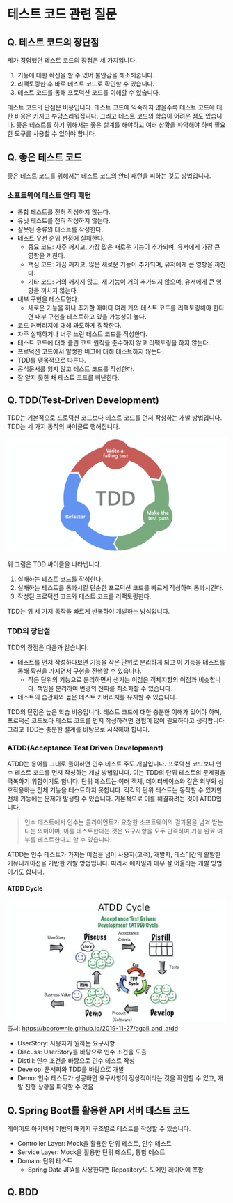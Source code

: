 # 테스트 코드 관련 질문

## Q. 테스트 코드의 장단점
제가 경험했던 테스트 코드의 장점은 세 가지입니다.
1. 기능에 대한 확신을 할 수 있어 불안감을 해소해줍니다.
2. 리팩토링한 후 바로 테스트 코드로 확인할 수 있습니다.
3. 테스트 코드를 통해 프로덕션 코드를 이해할 수 있습니다.

테스트 코드의 단점은 비용입니다. 테스트 코드에 익숙하지 않을수록 테스트 코드에 대한 비용은 커지고 부담스러워집니다. 그리고 테스트 코드의 학습이 어려운 점도 있습니다. 좋은 테스트를 하기 위해서는 좋은 설계를 해야하고 여러 상황을 파악해야 하며 필요한 도구를 사용할 수 있어야 합니다.


## Q. 좋은 테스트 코드
좋은 테스트 코드를 위해서는 테스트 코드의 안티 패턴을 피하는 것도 방법입니다.

### 소프트웨어 테스트 안티 패턴
- 통합 테스트를 전혀 작성하지 않는다.
- 유닛 테스트를 전혀 작성하지 않는다.
- 잘못된 종류의 테스트를 작성한다.
- 테스트 우선 순위 선정에 실패한다.
    - 중요 코드: 자주 깨지고, 가장 많은 새로운 기능이 추가되며, 유저에게 가장 큰 영향을 끼친다.
    - 핵심 코드: 가끔 깨지고, 많은 새로운 기능이 추가되며, 유저에게 큰 영항을 끼친다.
    - 기타 코드: 거의 깨지지 않고, 새 기능이 거의 추가되지 않으며, 유저에게 큰 영향을 끼치지 않는다.
- 내부 구현을 테스트한다.
    - 새로운 기능을 하나 추가할 때마다 여러 개의 테스트 코드를 리팩토링해야 한다면 내부 구현을 테스트하고 있을 가능성이 높다.
- 코드 커버리지에 대해 과도하게 집착한다.
- 자주 실패하거나 너무 느린 테스트 코드를 작성한다.
- 테스트 코드에 대해 클린 코드 원칙을 준수하지 않고 리팩토링을 하지 않는다.
- 프로덕션 코드에서 발생한 버그에 대해 테스트하지 않는다.
- TDD를 맹목적으로 따른다.
- 공식문서를 읽지 않고 테스트 코드를 작성한다.
- 잘 알지 못한 채 테스트 코드를 비난한다.


## Q. TDD(Test-Driven Development)
TDD는 기본적으로 프로덕션 코드보다 테스트 코드를 먼저 작성하는 개발 방법입니다. TDD는 세 가지 동작의 싸이클로 행해집니다.

![TDD 싸이클](./images/TDD_cycle.png)

위 그림은 TDD 싸이클을 나타냅니다.
1. 실패하는 테스트 코드를 작성한다.
2. 실패하는 테스트를 통과시킬 단순한 프로덕션 코드를 빠르게 작성하여 통과시킨다.
3. 작성된 프로덕션 코드와 테스트 코드를 리팩토링한다.

TDD는 위 세 가지 동작을 빠르게 반복하여 개발하는 방식입니다.

### TDD의 장단점
TDD의 장점은 다음과 같습니다.
- 테스트를 먼저 작성하다보면 기능을 작은 단위로 분리하게 되고 이 기능을 테스트를 통해 확신을 가지면서 구현을 진행할 수 있습니다.
    - 작은 단위의 기능으로 분리하면서 생기는 이점은 객체지향의 이점과 비슷합니다. 책임을 분리하여 변경의 전파를 최소화할 수 있습니다.
- 테스트의 습관화와 높은 테스트 커버리지를 유지할 수 있습니다.

TDD의 단점은 높은 학습 비용입니다. 테스트 코드에 대한 충분한 이해가 있어야 하며, 프로덕션 코드보다 테스트 코드를 먼저 작성하려면 경험이 많이 필요하다고 생각합니다. 그리고 TDD는 충분한 설계를 바탕으로 시작해야 합니다.

### ATDD(Acceptance Test Driven Development)
ATDD는 용어를 그대로 풀이하면 인수 테스트 주도 개발입니다. 프로덕션 코드보다 인수 테스트 코드를 먼저 작성하는 개발 방법입니다. 이는 TDD의 단위 테스트의 문제점을 극복하기 위함이기도 합니다. 단위 테스트는 여러 객체, 데이터베이스와 같은 외부와 상호작용하는 전체 기능을 테스트하지 못합니다. 각각의 단위 테스트는 동작할 수 있지만 전체 기능에는 문제가 발생할 수 있습니다. 기본적으로 이를 해결하려는 것이 ATDD입니다.

> 인수 테스트에서 인수는 클라이언트가 요청한 소프트웨어의 결과물을 넘겨 받는다는 의미이며, 이를 테스트한다는 것은 요구사항을 모두 만족하여 기능 완료 여부를 테스트한다고 할 수 있습니다.

ATDD는 인수 테스트가 가지는 이점을 넘어 사용자(고객), 개발자, 테스터간의 활발한 커뮤니케이션을 기반한 개발 방법입니다. 따라서 애자일과 매우 잘 어울리는 개발 방법이기도 합니다.

#### ATDD Cycle

![ATDD Cycle](./images/ATDD_cycle.png)
출처: <https://boorownie.github.io/2019-11-27/agail_and_atdd>

- UserStory: 사용자가 원하는 요구사항
- Discuss: UserStory를 바탕으로 인수 조건을 도출
- Distill: 인수 조건을 바탕으로 인수 테스트 작성
- Develop: 문서화와 TDD를 바탕으로 개발
- Demo: 인수 테스트가 성공하면 요구사항이 정상적이라는 것을 확인할 수 있고, 개발 진행 상황을 파악할 수 있음


## Q. Spring Boot를 활용한 API 서버 테스트 코드
레이어드 아키텍처 기반의 패키지 구조별로 테스트를 작성할 수 있습니다.
- Controller Layer: Mock을 활용한 단위 테스트, 인수 테스트
- Service Layer: Mock을 활용한 단위 테스트, 통합 테스트
- Domain: 단위 테스트
    - Spring Data JPA를 사용한다면 Repository도 도메인 레이어에 포함


## Q. BDD

